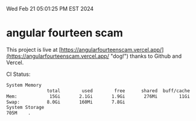 Wed Feb 21 05:01:25 PM EST 2024

# angular fourteen scam


This project is live at [https://angularfourteenscam.vercel.app/](https://angularfourteenscam.vercel.app/ "dog!") thanks to Github and Vercel.

CI Status: 

```bash
System Memory
               total        used        free      shared  buff/cache   available
Mem:            15Gi       2.1Gi       1.9Gi       276Mi        11Gi        13Gi
Swap:          8.0Gi       160Mi       7.8Gi
System Storage
705M	.
```
